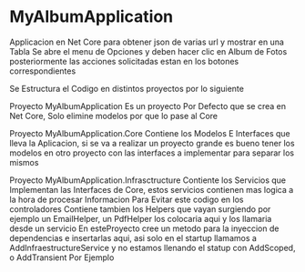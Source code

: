 # MyAlbumApplication
Applicacion en Net Core para obtener json de varias url y mostrar en una Tabla
Se abre el menu de Opciones y deben hacer clic en Album de Fotos
posteriormente las acciones solicitadas estan en los botones correspondientes


Se Estructura el Codigo en distintos proyectos por lo siguiente

Proyecto MyAlbumApplication
  Es un proyecto Por Defecto que se crea en Net Core,
  Solo elimine modelos por que lo pase al Core


Proyecto MyAlbumApplication.Core
  Contiene los Modelos E Interfaces que lleva la Aplicacion, si se va a realizar un
  proyecto grande es bueno tener los modelos en otro proyecto con las interfaces a 
  implementar para separar los mismos
  
  
Proyecto MyAlbumApplication.Infrasctructure
  Contiente los Servicios que Implementan las Interfaces de Core, estos servicios contienen mas logica a la hora de procesar Informacion
  Para Evitar este codigo en los controladores
  Contiene tambien los Helpers que vayan surgiendo por ejemplo un EmailHelper, un PdfHelper los colocaria aqui y los llamaria desde un servicio
  En esteProyecto cree un metodo para la inyeccion de dependencias e insertarlas aqui, asi solo en el startup llamamos a AddInfraestructureService y no estamos llenando el statup
  con AddScoped, o AddTransient Por Ejemplo
  
  
  
